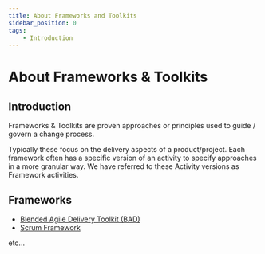 ```yaml
---
title: About Frameworks and Toolkits
sidebar_position: 0
tags:
    - Introduction
---
```


# About Frameworks & Toolkits

## Introduction

Frameworks & Toolkits are proven approaches or principles used to guide / govern a change process.

Typically these focus on the delivery aspects of a product/project. Each framework often 
has a specific version of an activity to specify approaches in a more granular way. We 
have referred to these Activity versions as Framework activities.

## Frameworks

- [Blended Agile Delivery Toolkit (BAD)](BAD)
- [Scrum Framework](scrum)

etc...